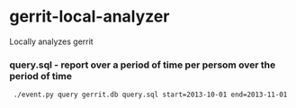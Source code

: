 gerrit-local-analyzer
=====================

Locally analyzes gerrit

### query.sql - report over a period of time per persom over the period of time

```
 ./event.py query gerrit.db query.sql start=2013-10-01 end=2013-11-01 
```

